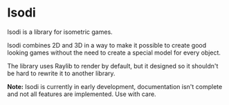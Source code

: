 # Isodi

Isodi is a library for isometric games.

Isodi combines 2D and 3D in a way to make it possible to create good looking games without the need to create
a special model for every object.

The library uses Raylib to render by default, but it designed so it shouldn't be hard to rewrite it to another
library.

**Note:** Isodi is currently in early development, documentation isn't complete and not all features
are implemented. Use with care.
